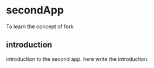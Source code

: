 # secondApp
To learn the concept of fork

 ## introduction 
 introduction to the second app.
here write the introduction.

